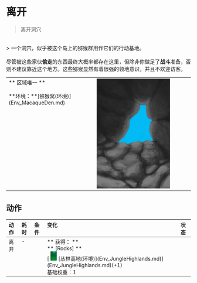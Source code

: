 # 离开  
> 离开洞穴  
<br>  
> 一个洞穴，似乎被这个岛上的猕猴群用作它们的行动基地。<br><br>尽管被这些家伙<b>偷走</b>的东西最终大概率都存在这里，但除非你做足了<b>战斗</b>准备，否则不建议靠近这个地方。这些猕猴显然有着很强的领地意识，并且不欢迎访客。  
  
<table class="table table-bordered" data-toggle="table" ><tbody><tr ><td  style="width:80%;text-align:left;vertical-align:top;"  >** 区域唯一 **<br><br>**环境：**[猕猴窝(环境)](Env_MacaqueDen.md)</td><td  style="width:20%;text-align:left;vertical-align:top;"  ><div style="width:300px;display:inline-block;text-align:center"><img decoding="async" src="../wiki/Sprite/CaveExit.png" href="a.md" style="max-width:300px;max-height:300px;"></div></td></tr></tbody></tbody></table>  
  
## 动作  
<table class="table table-bordered" data-toggle="table" ><thead><tr ><th  style="text-align:left;vertical-align:top;"  >动作</th><th  style="text-align:left;vertical-align:top;"  data-sortable="true"  >耗时</th><th  style="text-align:left;vertical-align:top;"  data-sortable="true"  >条件</th><th  style="text-align:left;vertical-align:top;"  >变化</th><th  style="text-align:left;vertical-align:top;"  data-sortable="true"  >状态</th></tr></thead><tr ><td  style="text-align:left;vertical-align:top;"  >离开<br></td><td  style="text-align:left;vertical-align:top;"  >-</td><td  style="text-align:left;vertical-align:top;"  ></td><td  style="text-align:left;vertical-align:top;"  >** 获得： **<br>** [Rocks]  **<br>  [<div style="width:25px;display:inline-block;text-align:center"><img decoding="async" src="../wiki/Sprite/Jungle.png" href="a.md" style="max-width:25px;max-height:25px;"></div>[丛林高地(环境)](Env_JungleHighlands.md)](Env_JungleHighlands.md)(+1)<br>基础权重：1</td><td  style="text-align:left;vertical-align:top;"  ></td></tr></tbody></table>  
  


<script>document.title="离开 - 卡牌生存百科 Card Survival Wiki";</script>